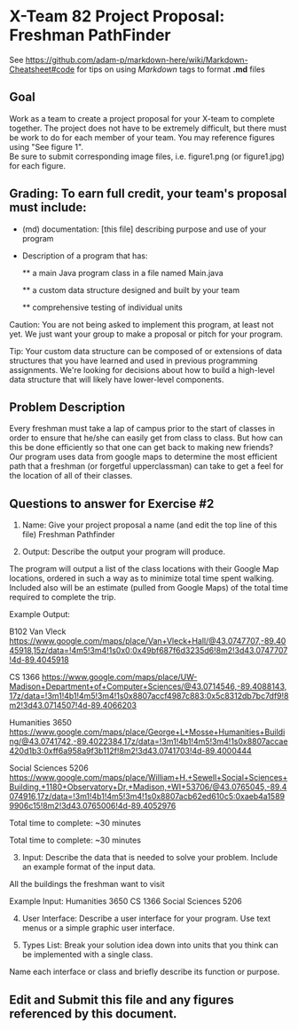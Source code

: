 # X-Team 82 Project Proposal: Freshman PathFinder

See https://github.com/adam-p/markdown-here/wiki/Markdown-Cheatsheet#code for tips on using *Markdown* tags to format __.md__ files

## Goal

Work as a team to create a project proposal for your X-team to complete together.
The project does not have to be extremely difficult,
but there must be work to do for each member of your team.
You may reference figures using "See figure 1".  
Be sure to submit corresponding image files, i.e. figure1.png (or figure1.jpg) for each figure.

## Grading: To earn full credit, your team's proposal must include:

* (md) documentation: [this file] describing purpose and use of your program

* Description of a program that has:

  ** a main Java program class in a file named Main.java
  
  ** a custom data structure designed and built by your team
  
  ** comprehensive testing of individual units
  
 Caution: You are not being asked to implement this program, at least not yet. 
 We just want your group to make a proposal or pitch for your program.
 
 Tip: Your custom data structure can be composed of or extensions of data structures that you have learned and used in previous programming assignments.  We're looking for decisions about how to build a high-level data structure that will likely have lower-level components.

## Problem Description

Every freshman must take a lap of campus prior to the start of classes in order to ensure that he/she can easily get from class to class. But how can this be done efficiently so that one can get back to making new friends? Our program uses data from google maps to determine the most efficient path that a freshman (or forgetful upperclassman) can take to get a feel for the location of all of their classes.

## Questions to answer for Exercise #2

1. Name: Give your project proposal a name (and edit the top line of this file)
Freshman Pathfinder


2. Output: Describe the output your program will produce.

The program will output a list of the class locations with their Google Map locations, ordered in such a way as to minimize total time spent walking. Included also will be an estimate (pulled from Google Maps) of the total time required to complete the trip.

Example Output:

B102 Van Vleck https://www.google.com/maps/place/Van+Vleck+Hall/@43.0747707,-89.4045918,15z/data=!4m5!3m4!1s0x0:0x49bf687f6d3235d6!8m2!3d43.0747707!4d-89.4045918

CS 1366
https://www.google.com/maps/place/UW-Madison+Department+of+Computer+Sciences/@43.0714546,-89.4088143,17z/data=!3m1!4b1!4m5!3m4!1s0x8807accf4987c883:0x5c8312db7bc7df9!8m2!3d43.0714507!4d-89.4066203

Humanities 3650
https://www.google.com/maps/place/George+L+Mosse+Humanities+Building/@43.0741742,-89.4022384,17z/data=!3m1!4b1!4m5!3m4!1s0x8807accae420d1b3:0xff6a958a9f3b112f!8m2!3d43.0741703!4d-89.4000444

Social Sciences 5206
https://www.google.com/maps/place/William+H.+Sewell+Social+Sciences+Building,+1180+Observatory+Dr,+Madison,+WI+53706/@43.0765045,-89.4074916,17z/data=!3m1!4b1!4m5!3m4!1s0x8807acb62ed610c5:0xaeb4a15899906c15!8m2!3d43.0765006!4d-89.4052976

Total time to complete: ~30 minutes

Total time to complete: ~30 minutes

3. Input: Describe the data that is needed to solve your problem. Include an example format of the input data.

All the buildings the freshman want to visit

Example Input:
Humanities 3650
CS 1366
Social Sciences 5206

4. User Interface: Describe a user interface for your program.  Use text menus or a simple graphic user interface.



5. Types List: Break your solution idea down into units that you think can be implemented with a single class.



Name each interface or class and briefly describe its function or purpose.


## Edit and Submit this file and any figures referenced by this document.

